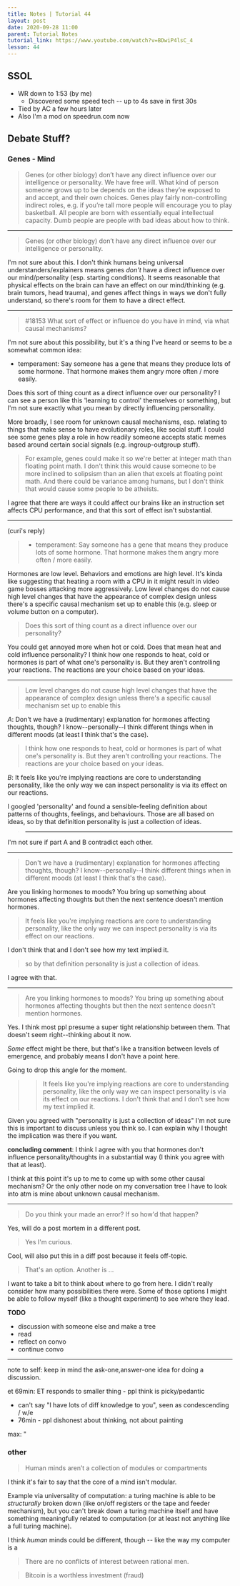 ```yaml
---
title: Notes | Tutorial 44
layout: post
date: 2020-09-28 11:00
parent: Tutorial Notes
tutorial_link: https://www.youtube.com/watch?v=BDwiP4lsC_4
lesson: 44
---
```


## SSOL

- WR down to 1:53 (by me)
  - Discovered some speed tech -- up to 4s save in first 30s
- Tied by AC a few hours later
- Also I'm a mod on speedrun.com now

## Debate Stuff?

### Genes - Mind

> Genes (or other biology) don’t have any direct influence over our intelligence or personality. We have free will. What kind of person someone grows up to be depends on the ideas they’re exposed to and accept, and their own choices. Genes play fairly non-controlling indirect roles, e.g. if you’re tall more people will encourage you to play basketball. All people are born with essentially equal intellectual capacity. Dumb people are people with bad ideas about how to think.

----

> Genes (or other biology) don’t have any direct influence over our intelligence or personality.

I'm not sure about this. I don't think humans being universal understanders/explainers means genes *don't* have a direct influence over our mind/personality (esp. starting conditions). It seems reasonable that physical effects on the brain can have an effect on our mind/thinking (e.g. brain tumors, head trauma), and genes affect things in ways we don't fully understand, so there's room for them to have a direct effect.

----

> #18153 What sort of effect or influence do you have in mind, via what causal mechanisms?

I'm not sure about this possibility, but it's a thing I've heard or seems to be a somewhat common idea:

- temperament: Say someone has a gene that means they produce lots of some hormone. That hormone makes them angry more often / more easily.

Does this sort of thing count as a direct influence over our personality? I can see a person like this 'learning to control' themselves or something, but I'm not sure exactly what you mean by directly influencing personality.

More broadly, I see room for unknown causal mechanisms, esp. relating to things that make sense to have evolutionary roles, like social stuff. I could see some genes play a role in how readily someone accepts static memes based around certain social signals (e.g. ingroup-outgroup stuff).

> For example, genes could make it so we're better at integer math than floating point math. I don't think this would cause someone to be more inclined to solipsism than an alien that excels at floating point math. And there could be variance among humans, but I don't think that would cause some people to be atheists.

I agree that there are ways it could affect our brains like an instruction set affects CPU performance, and that this sort of effect isn't substantial.

----

(curi's reply)

> - temperament: Say someone has a gene that means they produce lots of some hormone. That hormone makes them angry more often / more easily.

Hormones are low level. Behaviors and emotions are high level. It's kinda like suggesting that heating a room with a CPU in it might result in video game bosses attacking more aggressively. Low level changes do not cause high level changes that have the appearance of complex design unless there's a specific causal mechanism set up to enable this (e.g. sleep or volume button on a computer).

> Does this sort of thing count as a direct influence over our personality?

You could get annoyed more when hot or cold. Does that mean heat and cold influence personality? I think how one responds to heat, cold or hormones is part of what one's personality is. But they aren't controlling your reactions. The reactions are your choice based on your ideas.

----

> Low level changes do not cause high level changes that have the appearance of complex design unless there's a specific causal mechanism set up to enable this

*A*: Don't we have a (rudimentary) explanation for hormones affecting thoughts, though? I know--personally--I think different things when in different moods (at least I think that's the case).

> I think how one responds to heat, cold or hormones is part of what one's personality is. But they aren't controlling your reactions. The reactions are your choice based on your ideas.

*B*: It feels like you're implying reactions are core to understanding personality, like the only way we can inspect personality is via its effect on our reactions.

I googled 'personality' and found a sensible-feeling definition about patterns of thoughts, feelings, and behaviours. Those are all based on ideas, so by that definition personality is just a collection of ideas.

> ----

I'm not sure if part A and B contradict each other.

----

> Don't we have a (rudimentary) explanation for hormones affecting thoughts, though? I know--personally--I think different things when in different moods (at least I think that's the case).

Are you linking hormones to moods? You bring up something about hormones affecting thoughts but then the next sentence doesn't mention hormones.

> It feels like you're implying reactions are core to understanding personality, like the only way we can inspect personality is via its effect on our reactions.

I don't think that and I don't see how my text implied it.

> so by that definition personality is just a collection of ideas.

I agree with that.

----

> Are you linking hormones to moods? You bring up something about hormones affecting thoughts but then the next sentence doesn't mention hormones.

Yes. I think most ppl presume a super tight relationship between them. That doesn't seem right--thinking about it now.

*Some* effect might be there, but that's like a transition between levels of emergence, and probably means I don't have a point here.

Going to drop this angle for the moment.

> > It feels like you're implying reactions are core to understanding personality, like the only way we can inspect personality is via its effect on our reactions. 
> I don't think that and I don't see how my text implied it.

Given you agreed with "personality is just a collection of ideas" I'm not sure this is important to discuss unless you think so. I can explain why I thought the implication was there if you want.

**concluding comment**: I think I agree with you that hormones don't influence personality/thoughts in a substantial way (I think you agree with that at least).

I think at this point it's up to me to come up with some other causal mechanism? Or the only other node on my conversation tree I have to look into atm is mine about unknown causal mechanism.

----

> Do you think your made an error? If so how'd that happen?

Yes, will do a post mortem in a different post.

> Yes I'm curious.

Cool, will also put this in a diff post because it feels off-topic.

> That's an option. Another is ...

I want to take a bit to think about where to go from here. I didn't really consider how many possibilities there were. Some of those options I might be able to follow myself (like a thought experiment) to see where they lead.



**TODO**

- discussion with someone else and make a tree
- read
- reflect on convo
- continue convo


----

note to self: keep in mind the ask-one,answer-one idea for doing a discussion.

et 69min: ET responds to smaller thing - ppl think is picky/pedantic

- can't say "I have lots of diff knowledge to you", seen as condescending / w/e
- 76min - ppl dishonest about thinking, not about painting

max: "

### other

> Human minds aren’t a collection of modules or compartments

I think it's fair to say that the core of a mind isn't modular.

Example via universality of computation: a turing machine is able to be *structurally* broken down (like on/off registers or the tape and feeder mechanism), but you can't break down a turing machine itself and have something meaningfully related to computation (or at least not anything like a full turing machine).

I think *human* minds could be different, though -- like the way my computer is a

> There are no conflicts of interest between rational men.

> Bitcoin is a worthless investment (fraud)
> 
